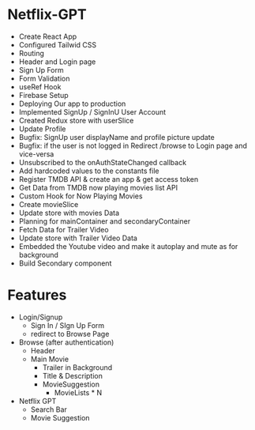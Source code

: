 # Netflix-GPT

- Create React App
- Configured Tailwid CSS
- Routing
- Header and Login page
- Sign Up Form
- Form Validation
- useRef Hook
- Firebase Setup
- Deploying Our app to production
- Implemented SignUp / SignInU User Account
- Created Redux store with userSlice 
- Update Profile
- Bugfix: SignUp user displayName and profile picture update
- Bugfix: if the user is not logged in Redirect /browse to Login page and vice-versa
- Unsubscribed to the onAuthStateChanged callback
- Add hardcoded values to the constants file
- Register TMDB API & create an app & get access token
- Get Data from TMDB now playing movies list API
- Custom Hook for Now Playing Movies
- Create movieSlice
- Update store with movies Data
- Planning for mainContainer and secondaryContainer
- Fetch Data for Trailer Video
- Update store with Trailer Video Data
- Embedded the Youtube video and make it autoplay and mute as for background
- Build Secondary component


# Features
- Login/Signup
    - Sign In / SIgn Up Form
    - redirect to Browse Page
- Browse (after authentication)
    - Header
    - Main Movie
        - Trailer in Background
        - Title & Description
        - MovieSuggestion
            - MovieLists * N
- Netflix GPT
    - Search Bar
    -  Movie Suggestion